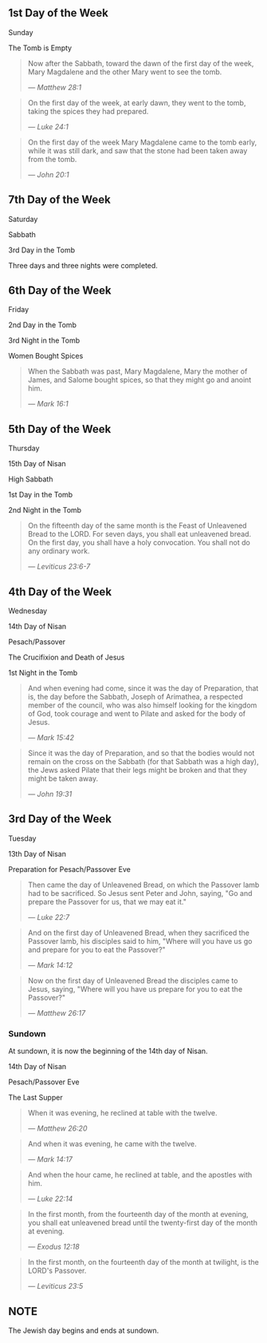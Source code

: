 ## 1st Day of the Week

Sunday

The Tomb is Empty

> Now after the Sabbath, toward the dawn of the first day of the week, Mary Magdalene and the other Mary went to see the tomb.
>
> — _Matthew 28:1_

> On the first day of the week, at early dawn, they went to the tomb, taking the spices they had prepared.
>
> — _Luke 24:1_

> On the first day of the week Mary Magdalene came to the tomb early, while it was still dark, and saw that the stone had been taken away from the tomb.
>
> — _John 20:1_

## 7th Day of the Week

Saturday

Sabbath

3rd Day in the Tomb

Three days and three nights were completed.

## 6th Day of the Week

Friday

2nd Day in the Tomb

3rd Night in the Tomb

Women Bought Spices

> When the Sabbath was past, Mary Magdalene, Mary the mother of James, and Salome bought spices, so that they might go and anoint him.
>
> — _Mark 16:1_

## 5th Day of the Week

Thursday

15th Day of Nisan

High Sabbath

1st Day in the Tomb

2nd Night in the Tomb

> On the fifteenth day of the same month is the Feast of Unleavened Bread to the LORD. For seven days, you shall eat unleavened bread. On the first day, you shall have a holy convocation. You shall not do any ordinary work.
>
> — _Leviticus 23:6-7_

## 4th Day of the Week

Wednesday

14th Day of Nisan

Pesach/Passover

The Crucifixion and Death of Jesus

1st Night in the Tomb

> And when evening had come, since it was the day of Preparation, that is, the day before the Sabbath, Joseph of Arimathea, a respected member of the council, who was also himself looking for the kingdom of God, took courage and went to Pilate and asked for the body of Jesus.
>
> — _Mark 15:42_

> Since it was the day of Preparation, and so that the bodies would not remain on the cross on the Sabbath (for that Sabbath was a high day), the Jews asked Pilate that their legs might be broken and that they might be taken away.
>
> — _John 19:31_

## 3rd Day of the Week

Tuesday

13th Day of Nisan

Preparation for Pesach/Passover Eve

> Then came the day of Unleavened Bread, on which the Passover lamb had to be sacrificed. So Jesus sent Peter and John, saying, "Go and prepare the Passover for us, that we may eat it."
>
> — _Luke 22:7_

> And on the first day of Unleavened Bread, when they sacrificed the Passover lamb, his disciples said to him, "Where will you have us go and prepare for you to eat the Passover?"
>
> — _Mark 14:12_

> Now on the first day of Unleavened Bread the disciples came to Jesus, saying, "Where will you have us prepare for you to eat the Passover?"
>
> — _Matthew 26:17_

### Sundown

At sundown, it is now the beginning of the 14th day of Nisan.

14th Day of Nisan

Pesach/Passover Eve

The Last Supper

> When it was evening, he reclined at table with the twelve.
>
> — _Matthew 26:20_

> And when it was evening, he came with the twelve.
>
> — _Mark 14:17_

> And when the hour came, he reclined at table, and the apostles with him.
>
> — _Luke 22:14_

> In the first month, from the fourteenth day of the month at evening, you shall eat unleavened bread until the twenty-first day of the month at evening.
>
> — _Exodus 12:18_

> In the first month, on the fourteenth day of the month at twilight, is the LORD's Passover.
>
> — _Leviticus 23:5_

## NOTE

The Jewish day begins and ends at sundown.
